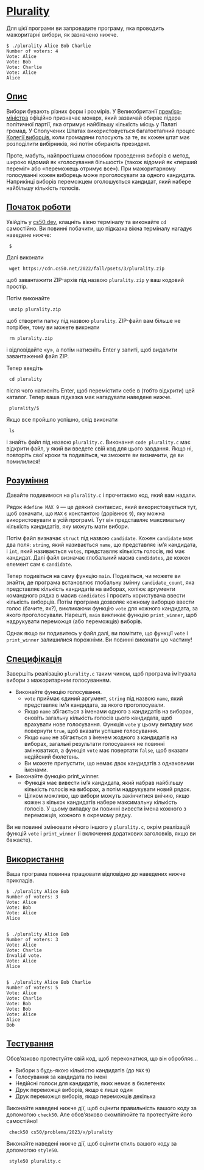 [Plurality](#множина)
========================

Для цієї програми ви запровадите програму, яка проводить мажоритарні вибори, як зазначено нижче.

    $ ./plurality Alice Bob Charlie
    Number of voters: 4
    Vote: Alice
    Vote: Bob
    Vote: Charlie
    Vote: Alice
    Alice
    

[Опис](#фон)
------------------------

Вибори бувають різних форм і розмірів. У Великобританії [прем’єр-міністра](https://www.parliament.uk/education/about-your-parliament/general-elections/) офіційно призначає монарх, який зазвичай обирає лідера політичної партії, яка отримує найбільшу кількість місць у Палаті громад. У Сполучених Штатах використовується багатоетапний процес [Колегії виборців](https://www.archives.gov/federal-register/electoral-college/about.html), коли громадяни голосують за те, як кожен штат має розподілити вибірників, які потім обирають президент.

Проте, мабуть, найпростішим способом проведення виборів є метод, широко відомий як «голосування більшості» (також відомий як «перший переміг» або «переможець отримує все»). При мажоритарному голосуванні кожен виборець може проголосувати за одного кандидата. Наприкінці виборів переможцем оголошується кандидат, який набере найбільшу кількість голосів.

[Початок роботи](#getting-started)
----------------------------------

Увійдіть у [cs50.dev](https://cs50.dev/), клацніть вікно терміналу та виконайте `cd` самостійно. Ви повинні побачити, що підказка вікна терміналу нагадує наведене нижче:

     $
    

Далі виконати

     wget https://cdn.cs50.net/2022/fall/psets/3/plurality.zip
    

щоб завантажити ZIP-архів під назвою `plurality.zip` у ваш кодовий простір.

Потім виконайте

     unzip plurality.zip
    

щоб створити папку під назвою `plurality`. ZIP-файл вам більше не потрібен, тому ви можете виконати

     rm plurality.zip
    

і відповідайте «y», а потім натисніть Enter у запиті, щоб видалити завантажений файл ZIP.

Тепер введіть

     cd plurality
    

після чого натисніть Enter, щоб перемістити себе в (тобто відкрити) цей каталог. Тепер ваша підказка має нагадувати наведене нижче.

     plurality/$
    

Якщо все пройшло успішно, слід виконати

     ls
    

і знайть файл під назвою `plurality.c`. Виконання `code plurality.c` має відкрити файл, у який ви введете свій код для цього завдання. Якщо ні, повторіть свої кроки та подивіться, чи зможете ви визначити, де ви помилилися!

[Розуміння](#розуміння)
------------------------------

Давайте подивимося на `plurality.c` і прочитаємо код, який вам надали.

Рядок `#define MAX 9` — це деякий синтаксис, який використовується тут, щоб означати, що `MAX` є константою (дорівнює `9`), яку можна використовувати в усій програмі. Тут він представляє максимальну кількість кандидатів, яку можуть мати вибори.

Потім файл визначає `struct` під назвою `candidate`. Кожен `candidate` має два поля: `string`, який називається `name`, що представляє ім’я кандидата, і `int`, який називається `votes`, представляє кількість голосів, які має кандидат. Далі файл визначає глобальний масив `candidates`, де кожен елемент сам є `candidate`.

Тепер подивіться на саму функцію `main`. Подивіться, чи можете ви знайти, де програма встановлює глобальну змінну `candidate_count`, яка представляє кількість кандидатів на виборах, копіює аргументи командного рядка в масив `candidates` і просить користувача ввести кількість виборців. Потім програма дозволяє кожному виборцю ввести голос (бачите, як?), викликаючи функцію `vote` для кожного кандидата, за якого проголосували. Нарешті, `main` викликає функцію `print_winner`, щоб надрукувати переможця (або переможців) виборів.

Однак якщо ви подивитесь у файл далі, ви помітите, що функції `vote` і `print_winner` залишилися порожніми. Ви повинні виконати цю частину!

[Специфікація](#специфікація)
------------------------------

Завершіть реалізацію `plurality.c` таким чином, щоб програма імітувала вибори з мажоритарним голосуванням.

* Виконайте функцію голосування.
     * `vote` приймає єдиний аргумент, `string` під назвою `name`, який представляє ім'я кандидата, за якого проголосували.
     * Якщо `name` збігається з іменами одного з кандидатів на виборах, оновіть загальну кількість голосів цього кандидата, щоб врахувати нове голосування. Функція `vote` у цьому випадку має повернути `true`, щоб вказати успішне голосування.
     * Якщо `name` не збігається з іменем жодного з кандидатів на виборах, загальні результати голосування не повинні змінюватися, а функція `vote` має повертати `false`, щоб вказати недійсний бюлетень.
     * Ви можете припустити, що немає двох кандидатів з однаковими іменами.
* Виконайте функцію print_winner.
     * Функція має вивести ім’я кандидата, який набрав найбільшу кількість голосів на виборах, а потім надрукувати новий рядок.
     * Цілком можливо, що вибори можуть закінчитися внічию, якщо кожен з кількох кандидатів набере максимальну кількість голосів. У цьому випадку ви повинні вивести імена кожного з переможців, кожного в окремому рядку.

Ви не повинні змінювати нічого іншого у `plurality.c`, окрім реалізацій функцій `vote` і `print_winner` (і включення додаткових заголовків, якщо ви бажаєте).

[Використання](#використання)
---------------

Ваша програма повинна працювати відповідно до наведених нижче прикладів.

    $ ./plurality Alice Bob
    Number of voters: 3
    Vote: Alice
    Vote: Bob
    Vote: Alice
    Alice
    

    $ ./plurality Alice Bob
    Number of voters: 3
    Vote: Alice
    Vote: Charlie
    Invalid vote.
    Vote: Alice
    Alice
    

    $ ./plurality Alice Bob Charlie
    Number of voters: 5
    Vote: Alice
    Vote: Charlie
    Vote: Bob
    Vote: Bob
    Vote: Alice
    Alice
    Bob

[Тестування](#testing)
-------------------

Обов’язково протестуйте свій код, щоб переконатися, що він обробляє…

* Вибори з будь-якою кількістю кандидатів (до `MAX` `9`)
* Голосування за кандидата по імені
* Недійсні голоси для кандидатів, яких немає в бюлетенях
* Друк переможця виборів, якщо є лише один
* Друк переможця виборів, якщо переможців декілька

Виконайте наведені нижче дії, щоб оцінити правильність вашого коду за допомогою `check50`. Але обов’язково скомпілюйте та протестуйте його самостійно!

     check50 cs50/problems/2023/x/plurality
    

Виконайте наведені нижче дії, щоб оцінити стиль вашого коду за допомогою `style50`.

     style50 plurality.c